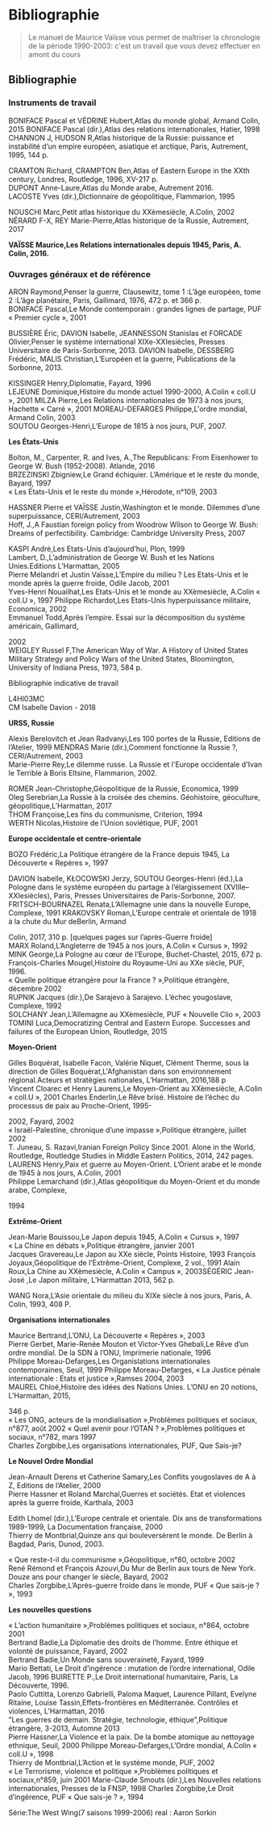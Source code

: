 # Bibliographie

> Le manuel de Maurice Vaïsse vous permet de maîtriser la chronologie de la période 1990-2003: c'est un travail que vous devez effectuer en amont du cours

## Bibliographie

### Instruments de travail

BONIFACE Pascal et VÉDRINE Hubert,Atlas du monde global, Armand Colin, 2015 BONIFACE Pascal \(dir.\),Atlas des relations internationales, Hatier, 1998  
CHANNON J, HUDSON R,Atlas historique de la Russie: puissance et instabilité d’un empire européen, asiatique et arctique, Paris, Autrement, 1995, 144 p.

CRAMTON Richard, CRAMPTON Ben,Atlas of Eastern Europe in the XXth century, Londres, Routledge, 1996, XV-217 p.  
DUPONT Anne-Laure,Atlas du Monde arabe, Autrement 2016.  
LACOSTE Yves \(dir.\),Dictionnaire de géopolitique, Flammarion, 1995

NOUSCHI Marc,Petit atlas historique du XXèmesiècle, A.Colin, 2002  
NÉRARD F-X, REY Marie-Pierre,Atlas historique de la Russie, Autrement, 2017

**VAÏSSE Maurice,Les Relations internationales depuis 1945, Paris, A. Colin, 2016.**

### Ouvrages généraux et de référence

ARON Raymond,Penser la guerre, Clausewitz, tome 1 :L’âge européen, tome 2 :L’âge planétaire, Paris, Gallimard, 1976, 472 p. et 366 p.  
BONIFACE Pascal,Le Monde contemporain : grandes lignes de partage, PUF « Premier cycle », 2001

BUSSIÈRE Éric, DAVION Isabelle, JEANNESSON Stanislas et FORCADE Olivier,Penser le système international XIXe-XXIesiècles, Presses Universitaire de Paris-Sorbonne, 2013. DAVION Isabelle, DESSBERG Frédéric, MALIS Christian,L’Européen et la guerre, Publications de la Sorbonne, 2013.

KISSINGER Henry,Diplomatie, Fayard, 1996  
LEJEUNE Dominique,Histoire du monde actuel 1990-2000, A.Colin « coll.U », 2001 MILZA Pierre,Les Relations internationales de 1973 à nos jours, Hachette « Carré », 2001 MOREAU-DEFARGES Philippe,L'ordre mondial, Armand Colin, 2003  
SOUTOU Georges-Henri,L’Europe de 1815 à nos jours, PUF, 2007.

**Les États-Unis**

Bolton, M., Carpenter, R. and Ives, A.,The Republicans: From Eisenhower to George W. Bush \(1952-2008\). Atlande, 2016  
BRZEZINSKI Zbigniew,Le Grand échiquier. L’Amérique et le reste du monde, Bayard, 1997  
« Les États-Unis et le reste du monde »,Hérodote, n°109, 2003

HASSNER Pierre et VAÏSSE Justin,Washington et le monde. Dilemmes d’une superpuissance, CERI/Autrement, 2003  
Hoff, J.,A Faustian foreign policy from Woodrow Wilson to George W. Bush: Dreams of perfectibility. Cambridge: Cambridge University Press, 2007

KASPI André,Les Etats-Unis d’aujourd’hui, Plon, 1999  
Lambert, D.,L’administration de George W. Bush et les Nations Unies.Editions L’Harmattan, 2005  
Pierre Mélandri et Justin Vaïsse,L’Empire du milieu ? Les Etats-Unis et le monde après la guerre froide, Odile Jacob, 2001  
Yves-Henri Nouailhat,Les Etats-Unis et le monde au XXèmesiècle, A.Colin « coll.U », 1997 Philippe Richardot,Les Etats-Unis hyperpuissance militaire, Economica, 2002  
Emmanuel Todd,Après l’empire. Essai sur la décomposition du système américain, Gallimard,

2002  
WEIGLEY Russel F,The American Way of War. A History of United States Military Strategy and Policy Wars of the United States, Bloomington, University of Indiana Press, 1973, 584 p.

Bibliographie indicative de travail

L4HI03MC  
CM Isabelle Davion - 2018

**URSS, Russie**

Alexis Berelovitch et Jean Radvanyi,Les 100 portes de la Russie, Editions de l’Atelier, 1999 MENDRAS Marie \(dir.\),Comment fonctionne la Russie ?, CERI/Autrement, 2003  
Marie-Pierre Rey,Le dilemme russe. La Russie et l'Europe occidentale d'Ivan le Terrible à Boris Eltsine, Flammarion, 2002.

ROMER Jean-Christophe,Géopolitique de la Russie, Economica, 1999  
Oleg Serebrian,La Russie à la croisée des chemins. Géohistoire, géoculture, géopolitique,L’Harmattan, 2017  
THOM Françoise,Les fins du communisme, Criterion, 1994  
WERTH Nicolas,Histoire de l’Union soviétique, PUF, 2001

**Europe occidentale et centre-orientale**

BOZO Frédéric,La Politique étrangère de la France depuis 1945, La Découverte « Repères », 1997

DAVION Isabelle, KŁOCOWSKI Jerzy, SOUTOU Georges-Henri \(éd.\),La Pologne dans le système européen du partage à l’élargissement \(XVIIIe–XXIesiècles\), Paris, Presses Universitaires de Paris-Sorbonne, 2007.  
FRITSCH-BOURNAZEL Renata,L’Allemagne unie dans la nouvelle Europe, Complexe, 1991 KRAKOVSKY Roman,L’Europe centrale et orientale de 1918 à la chute du Mur deBerlin, Armand

Colin, 2017, 310 p. \[quelques pages sur l’après-Guerre froide\]  
MARX Roland,L’Angleterre de 1945 à nos jours, A.Colin « Cursus », 1992  
MINK George,La Pologne au cœur de l’Europe, Buchet-Chastel, 2015, 672 p.  
François-Charles Mougel,Histoire du Royaume-Uni au XXe siècle, PUF, 1996.  
« Quelle politique étrangère pour la France ? »,Politique étrangère, décembre 2002  
RUPNIK Jacques \(dir.\),De Sarajevo à Sarajevo. L’échec yougoslave, Complexe, 1992  
SOLCHANY Jean,L’Allemagne au XXèmesiècle, PUF « Nouvelle Clio », 2003  
TOMINI Luca,Democratizing Central and Eastern Europe. Successes and failures of the European Union, Routledge, 2015

**Moyen-Orient**

Gilles Boquérat, Isabelle Facon, Valérie Niquet, Clément Therme, sous la direction de Gilles Boquérat,L'Afghanistan dans son environnement régional.Acteurs et stratégies nationales, L’Harmattan, 2016,188 p  
Vincent Cloarec et Henry Laurens,Le Moyen-Orient au XXèmesiècle, A.Colin « coll.U », 2001 Charles Enderlin,Le Rêve brisé. Histoire de l’échec du processus de paix au Proche-Orient, 1995-

2002, Fayard, 2002  
« Israël-Palestine, chronique d’une impasse »,Politique étrangère, juillet 2002  
T. Juneau, S. Razavi,Iranian Foreign Policy Since 2001. Alone in the World, Routledge, Routledge Studies in Middle Eastern Politics, 2014, 242 pages.  
LAURENS Henry,Paix et guerre au Moyen-Orient. L’Orient arabe et le monde de 1945 à nos jours, A.Colin, 2001  
Philippe Lemarchand \(dir.\),Atlas géopolitique du Moyen-Orient et du monde arabe, Complexe,

1994

**Extrême-Orient**

Jean-Marie Bouissou,Le Japon depuis 1945, A.Colin « Cursus », 1997  
« La Chine en débats »,Politique étrangère, janvier 2001  
Jacques Gravereau,Le Japon au XXe siècle, Points Histoire, 1993 François Joyaux,Géopolitique de l’Extrême-Orient, Complexe, 2 vol., 1991 Alain Roux,La Chine au XXèmesiècle, A.Colin « Campus », 2003SÉGÉRIC Jean-José ,Le Japon militaire, L’Harmattan 2013, 562 p.

WANG Nora,L’Asie orientale du milieu du XIXe siècle à nos jours, Paris, A. Colin, 1993, 408 P.

**Organisations internationales**

Maurice Bertrand,L’ONU, La Découverte « Repères », 2003  
Pierre Gerbet, Marie-Renée Mouton et Victor-Yves Ghebali,Le Rêve d’un ordre mondial. De la SDN à l’ONU, Imprimerie nationale, 1996  
Philippe Moreau-Defarges,Les Organislations internationales contemporaines, Seuil, 1999 Philippe Moreau-Defarges, « La Justice pénale internationale : Etats et justice »,Ramses 2004, 2003  
MAUREL Chloé,Histoire des idées des Nations Unies. L’ONU en 20 notions, L’Harmattan, 2015,

346 p.  
« Les ONG, acteurs de la mondialisation »,Problèmes politiques et sociaux, n°877, août 2002 « Quel avenir pour l’OTAN ? »,Problèmes politiques et sociaux, n°782, mars 1997  
Charles Zorgbibe,Les organisations internationales, PUF, Que Sais-je?

**Le Nouvel Ordre Mondial**

Jean-Arnault Derens et Catherine Samary,Les Conflits yougoslaves de A à Z, Editions de l’Atelier, 2000  
Pierre Hassner et Roland Marchal,Guerres et sociétés. Etat et violences après la guerre froide, Karthala, 2003

Edith Lhomel \(dir.\),L’Europe centrale et orientale. Dix ans de transformations 1989-1999, La Documentation française, 2000  
Thierry de Montbrial,Quinze ans qui bouleversèrent le monde. De Berlin à Bagdad, Paris, Dunod, 2003.

« Que reste-t-il du communisme »,Géopolitique, n°80, octobre 2002  
René Rémond et François Azouvi,Du Mur de Berlin aux tours de New York. Douze ans pour changer le siècle, Bayard, 2002  
Charles Zorgbibe,L’Après-guerre froide dans le monde, PUF « Que sais-je ? », 1993

**Les nouvelles questions**

« L’action humanitaire »,Problèmes politiques et sociaux, n°864, octobre 2001  
Bertrand Badie,La Diplomatie des droits de l’homme. Entre éthique et volonté de puissance, Fayard, 2002  
Bertrand Badie,Un Monde sans souveraineté, Fayard, 1999  
Mario Bettati, Le Droit d’ingérence : mutation de l’ordre international, Odile Jacob, 1996 BUIRETTE P.,Le Droit international humanitaire, Paris, La Découverte, 1996.  
Paolo Cuttitta, Lorenzo Gabrielli, Paloma Maquet, Laurence Pillant, Evelyne Ritaine, Louise Tassin,Effets-frontières en Méditerranée. Contrôles et violences, L’Harmattan, 2016  
"Les guerres de demain. Stratégie, technologie, éthique",Politique étrangère, 3-2013, Automne 2013  
Pierre Hassner,La Violence et la paix. De la bombe atomique au nettoyage ethnique, Seuil, 2000 Philippe Moreau-Defarges,L’Ordre mondial, A.Colin « coll.U », 1998  
Thierry de Montbrial,L’Action et le système monde, PUF, 2002  
« Le Terrorisme, violence et politique »,Problèmes politiques et sociaux,n°859, juin 2001 Marie-Claude Smouts \(dir.\),Les Nouvelles relations internationales, Presses de la FNSP, 1998 Charles Zorgbibe,Le Droit d’ingérence, PUF « Que sais-je ? », 1994

Série:The West Wing\(7 saisons 1999-2006\) real : Aaron Sorkin

